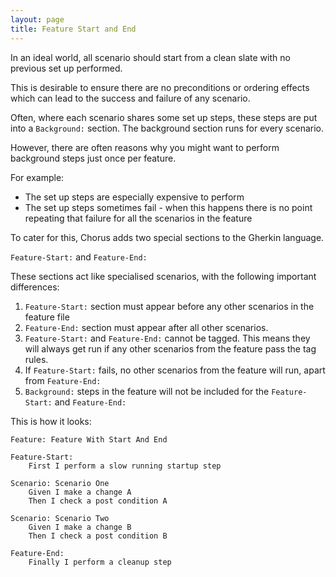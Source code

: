 ```yaml
---
layout: page
title: Feature Start and End
---
```


In an ideal world, all scenario should start from a clean slate with no previous set up performed.

This is desirable to ensure there are no preconditions or ordering effects which can lead to the success and failure of any scenario.

Often, where each scenario shares some set up steps, these steps are put into a `Background:` section.
The background section runs for every scenario.

However, there are often reasons why you might want to perform background steps just once per feature.

For example:

* The set up steps are especially expensive to perform
* The set up steps sometimes fail - when this happens there is no point repeating that failure for all the scenarios in the feature

To cater for this, Chorus adds two special sections to the Gherkin language.

`Feature-Start:`
and
`Feature-End:`

These sections act like specialised scenarios, with the following important differences:

1. `Feature-Start:` section must appear before any other scenarios in the feature file
2. `Feature-End:` section must appear after all other scenarios.
3. `Feature-Start:` and `Feature-End:` cannot be tagged. This means they will always get run if any other scenarios from the feature pass the tag rules.
4. If `Feature-Start:` fails, no other scenarios from the feature will run, apart from `Feature-End:`
5. `Background:` steps in the feature will not be included for the `Feature-Start:` and `Feature-End:`

This is how it looks:

    Feature: Feature With Start And End
    
    Feature-Start:
        First I perform a slow running startup step
        
    Scenario: Scenario One
        Given I make a change A 
        Then I check a post condition A
        
    Scenario: Scenario Two
        Given I make a change B
        Then I check a post condition B
        
    Feature-End:
        Finally I perform a cleanup step


